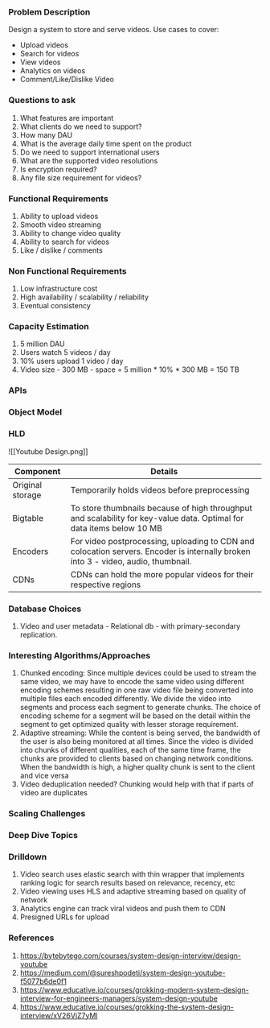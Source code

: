 ### Problem Description
Design a system to store and serve videos. Use cases to cover:
 - Upload videos
 - Search for videos
 - View videos
 - Analytics on videos
 - Comment/Like/Dislike Video
 
### Questions to ask
1. What features are important
2. What clients do we need to support?
3. How many DAU
4. What is the average daily time spent on the product 
5. Do we need to support international users
6. What are the supported video resolutions
7. Is encryption required?
8. Any file size requirement for videos?
### Functional Requirements
1. Ability to upload videos 
2. Smooth video streaming
3. Ability to change video quality
4. Ability to search for videos 
5. Like / dislike / comments

### Non Functional Requirements
1. Low infrastructure cost
2. High availability / scalability / reliability
3. Eventual consistency 

### Capacity Estimation
1. 5 million DAU 
2. Users watch 5 videos / day 
3. 10% users upload 1 video / day
4. Video size - 300 MB - space = 5 million * 10% * 300 MB = 150 TB

### APIs


### Object Model


### HLD
![[Youtube Design.png]]

| Component        | Details                                                                                                                           |
| ---------------- | --------------------------------------------------------------------------------------------------------------------------------- |
| Original storage | Temporarily holds videos before preprocessing                                                                                     |
| Bigtable         | To store thumbnails because of high throughput and scalability for key-value data. Optimal for data items below 10 MB             |
| Encoders         | For video postprocessing, uploading to CDN and colocation servers. Encoder is internally broken into 3 - video, audio, thumbnail. |
| CDNs             | CDNs can hold the more popular videos for their respective regions                                                                |

### Database Choices
1. Video and user metadata - Relational db - with primary-secondary replication. 

### Interesting Algorithms/Approaches
1. Chunked encoding: Since multiple devices could be used to stream the same video, we may have to encode the same video using different encoding schemes resulting in one raw video file being converted into multiple files each encoded differently. We divide the video into segments and process each segment to generate chunks. The choice of encoding scheme for a segment will be based on the detail within the segment to get optimized quality with lesser storage requirement.
2. Adaptive streaming: While the content is being served, the bandwidth of the user is also being monitored at all times. Since the video is divided into chunks of different qualities, each of the same time frame, the chunks are provided to clients based on changing network conditions. When the bandwidth is high, a higher quality chunk is sent to the client and vice versa
3. Video deduplication needed? Chunking would help with that if parts of video are duplicates

### Scaling Challenges


### Deep Dive Topics


### Drilldown
1. Video search uses elastic search with thin wrapper that implements ranking logic for search results based on relevance, recency, etc 
2. Video viewing uses HLS and adaptive streaming based on quality of network 
3. Analytics engine can track viral videos and push them to CDN
4. Presigned URLs for upload 

### References

1. https://bytebytego.com/courses/system-design-interview/design-youtube
2. https://medium.com/@sureshpodeti/system-design-youtube-f5077b6de0f1
3. https://www.educative.io/courses/grokking-modern-system-design-interview-for-engineers-managers/system-design-youtube
4. https://www.educative.io/courses/grokking-the-system-design-interview/xV26VjZ7yMl

